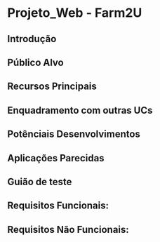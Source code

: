 # Projeto_Web - Farm2U

## Introdução

## Público Alvo

## Recursos Principais

## Enquadramento com outras UCs

## Potênciais Desenvolvimentos

## Aplicações Parecidas

## Guião de teste

## Requisitos Funcionais:

## Requisitos Não Funcionais:

